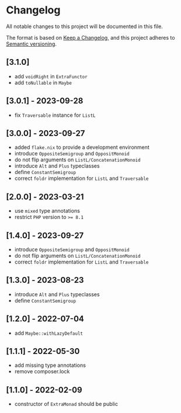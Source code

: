# Changelog

All notable changes to this project will be documented in this file.

The format is based on [Keep a Changelog](https://keepachangelog.com/en/1.0.0/),
and this project adheres to [Semantic versioning](http://semver.org/).

## [3.1.0]

- add `voidRight` in `ExtraFunctor`
- add `toNullable` in `Maybe`

## [3.0.1] - 2023-09-28

- fix `Traversable` instance for `ListL`

## [3.0.0] - 2023-09-27

- added `flake.nix` to provide a development environment
- introduce `OppositeSemigroup` and `OppositMonoid`
- do not flip arguments on `ListL/ConcatenationMonoid`
- introduce `Alt` and `Plus` typeclasses
- define `ConstantSemigroup`
- correct `foldr` implementation for `ListL` and `Traversable`

## [2.0.0] - 2023-03-21

- use `mixed` type annotations
- restrict `PHP` version to `>= 8.1`
## [1.4.0] - 2023-09-27

- introduce `OppositeSemigroup` and `OppositMonoid`
- do not flip arguments on `ListL/ConcatenationMonoid`
- correct `foldr` implementation for `ListL` and `Traversable`

## [1.3.0] - 2023-08-23

- introduce `Alt` and `Plus` typeclasses
- define `ConstantSemigroup`

## [1.2.0] - 2022-07-04

- add `Maybe::withLazyDefault`

## [1.1.1] - 2022-05-30

- add missing type annotations
- remove composer.lock

## [1.1.0] - 2022-02-09

- constructor of `ExtraMonad` should be public
